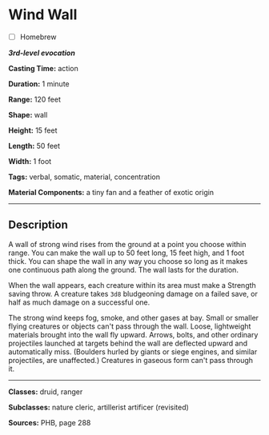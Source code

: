 # Wind Wall

- [ ] Homebrew

***3rd-level evocation***

**Casting Time:** action

**Duration:** 1 minute

**Range:** 120 feet

**Shape:** wall

**Height:** 15 feet

**Length:** 50 feet

**Width:** 1 foot

**Tags:** verbal, somatic, material, concentration

**Material Components:** a tiny fan and a feather of exotic origin

---

## Description
A wall of strong wind rises from the ground at a point you choose within range. You can make the wall up to 50 feet long, 15 feet high, and 1 foot thick. You can shape the wall in any way you choose so long as it makes one continuous path along the ground. The wall lasts for the duration.

When the wall appears, each creature within its area must make a Strength saving throw. A creature takes `3d8` bludgeoning damage on a failed save, or half as much damage on a successful one.

The strong wind keeps fog, smoke, and other gases at bay. Small or smaller flying creatures or objects can't pass through the wall. Loose, lightweight materials brought into the wall fly upward. Arrows, bolts, and other ordinary projectiles launched at targets behind the wall are deflected upward and automatically miss. (Boulders hurled by giants or siege engines, and similar projectiles, are unaffected.) Creatures in gaseous form can't pass through it.

---

**Classes:** druid, ranger

**Subclasses:** nature cleric, artillerist artificer (revisited)

**Sources:** PHB, page 288
